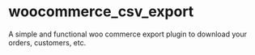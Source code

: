 woocommerce_csv_export
======================

A simple and functional woo commerce export plugin to download your orders, customers, etc.
